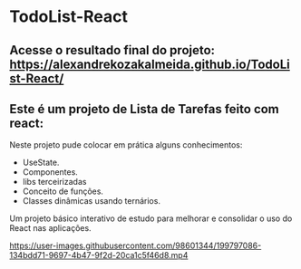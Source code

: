 # TodoList-React

## Acesse o resultado final do projeto: https://alexandrekozakalmeida.github.io/TodoList-React/

## Este é um projeto de Lista de Tarefas feito com react:

Neste projeto pude colocar em prática alguns conhecimentos:
* UseState.
* Componentes.
* libs terceirizadas
* Conceito de funções.
* Classes dinâmicas usando ternários.

Um projeto básico interativo de estudo para melhorar e consolidar o uso do React nas aplicações.




https://user-images.githubusercontent.com/98601344/199797086-134bdd71-9697-4b47-9f2d-20ca1c5f46d8.mp4

